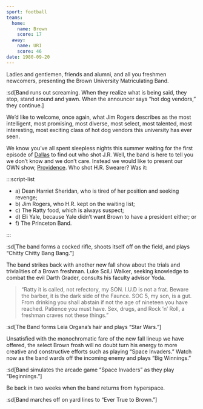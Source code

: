 ```yaml
---
sport: football
teams:
  home:
    name: Brown
    score: 17
  away:
    name: URI
    score: 46
date: 1980-09-20
---
```


Ladies and gentlemen, friends and alumni, and all you freshmen newcomers, presenting the Brown University Matriculating Band.

:sd[Band runs out screaming. When they realize what is being said, they stop, stand around and yawn. When the announcer says “hot dog vendors,” they continue.]

We’d like to welcome, once again, what Jim Rogers describes as the most intelligent, most promising, most diverse, most select, most talented, most interesting, most exciting class of hot dog vendors this university has ever seen.

We know you’ve all spent sleepless nights this summer waiting for the first episode of <u>Dallas</u> to find out who shot J.R. Well, the band is here to tell you we don’t know and we don’t care. Instead we would like to present our OWN show, <u>Providence</u>. Who shot H.R. Swearer? Was it:

:::script-list

- a) Dean Harriet Sheridan, who is tired of her position and seeking revenge;
- b) Jim Rogers, who H.R. kept on the waiting list;
- c) The Ratty food, which is always suspect;
- d) Eli Yale, because Yale didn’t want Brown to have a president either; or
- f) The Princeton Band.

:::

:sd[The band forms a cocked rifle, shoots itself off on the field, and plays “Chitty Chitty Bang Bang.”]

The band strikes back with another new fall show about the trials and trivialities of a Brown freshman. Luke SciLi Walker, seeking knowledge to combat the evil Darth Grader, consults his faculty advisor Yoda.

> “Ratty it is called, not refectory, my SON. I.U.D is not a frat. Beware the barber, it is the dark side of the Faunce. SOC 5, my son, is a gut. From drinking you shall abstain if not the age of nineteen you have reached. Patience you must have. Sex, drugs, and Rock ’n’ Roll, a freshman craves not these things.”

:sd[The Band forms Leia Organa’s hair and plays “Star Wars.”]

Unsatisfied with the monochromatic fare of the new fall lineup we have offered, the select Brown frosh will no doubt turn his energy to more creative and constructive efforts such as playing “Space Invaders.” Watch now as the band wards off the incoming enemy and plays “Big Winnings.”

:sd[Band simulates the arcade game “Space Invaders” as they play “Beginnings.”]

Be back in two weeks when the band returns from hyperspace.

:sd[Band marches off on yard lines to “Ever True to Brown.”]
